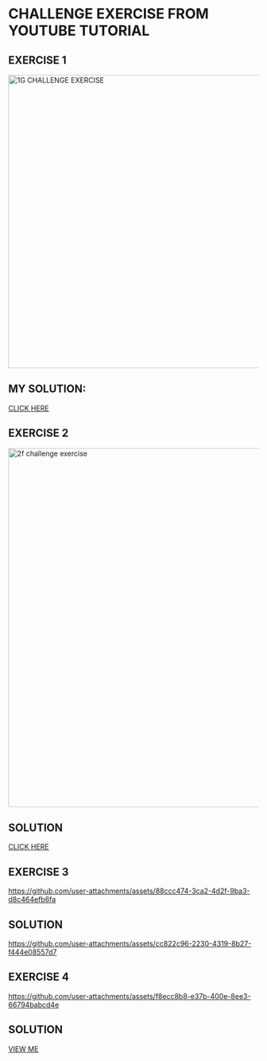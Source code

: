 # CHALLENGE EXERCISE FROM YOUTUBE TUTORIAL
## EXERCISE 1
<img width="590" alt="1G CHALLENGE EXERCISE " src="https://github.com/user-attachments/assets/e9b9813b-85e9-4aa7-b781-70f00a9fef69">

## MY SOLUTION:
[CLICK HERE](https://ShalomGreen.github.io/html-css-exercises/1g.html)



## EXERCISE 2
<img width="722" alt="2f challenge exercise" src="https://github.com/user-attachments/assets/38d223b5-1208-42f9-82cc-84076cb9629b">


## SOLUTION
[CLICK HERE](https://ShalomGreen.github.io/html-css-exercises/2f.html)


## EXERCISE 3
https://github.com/user-attachments/assets/88ccc474-3ca2-4d2f-9ba3-d8c464efb6fa


## SOLUTION
https://github.com/user-attachments/assets/cc822c96-2230-4319-8b27-f444e08557d7



## EXERCISE 4
https://github.com/user-attachments/assets/f8ecc8b8-e37b-400e-8ee3-66794babcd4e

## SOLUTION
[VIEW ME](https://github.com/user-attachments/assets/b4c93467-75fc-411f-90fd-193965bf9145)






